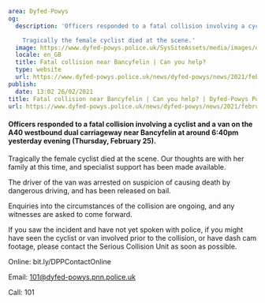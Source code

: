```yaml
area: Dyfed-Powys
og:
  description: 'Officers responded to a fatal collision involving a cyclist and a van on the A40 westbound dual carriageway near Bancyfelin at around 6:40pm yesterday evening (Thursday, February 25).

    Tragically the female cyclist died at the scene.'
  image: https://www.dyfed-powys.police.uk/SysSiteAssets/media/images/dyfed-powys/news/stock-images-and-logos/collision-appeal.png?crop=(0,12,810,438)&amp;w=600&amp;h=300&amp;scale=both
  locale: en_GB
  title: Fatal collision near Bancyfelin | Can you help?
  type: website
  url: https://www.dyfed-powys.police.uk/news/dyfed-powys/news/2021/february/fatal-collision-near-bancyfelin--can-you-help/
publish:
  date: 13:02 26/02/2021
title: Fatal collision near Bancyfelin | Can you help? | Dyfed-Powys Police
url: https://www.dyfed-powys.police.uk/news/dyfed-powys/news/2021/february/fatal-collision-near-bancyfelin--can-you-help/
```

#### Officers responded to a fatal collision involving a cyclist and a van on the A40 westbound dual carriageway near Bancyfelin at around 6:40pm yesterday evening (Thursday, February 25).

Tragically the female cyclist died at the scene. Our thoughts are with her family at this time, and specialist support has been made available.

The driver of the van was arrested on suspicion of causing death by dangerous driving, and has been released on bail.

Enquiries into the circumstances of the collision are ongoing, and any witnesses are asked to come forward.

If you saw the incident and have not yet spoken with police, if you might have seen the cyclist or van involved prior to the collision, or have dash cam footage, please contact the Serious Collision Unit as soon as possible.

Online: bit.ly/DPPContactOnline

Email: 101@dyfed-powys.pnn.police.uk

Call: 101
